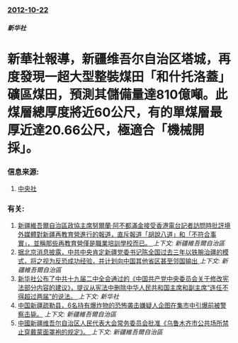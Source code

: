 ### [2012-10-22](/news/2012/10/22/index.md)

##### 新华社
#  新華社報導，新疆维吾尔自治区塔城，再度發現一超大型整裝煤田「和什托洛蓋」礦區煤田，預測其儲備量達810億噸。此煤層總厚度將近60公尺，有的單煤層最厚近達20.66公尺，極適合「機械開採」。




### 信息来源:

1. [中央社](https://web.archive.org/web/20160306021110/http://www.cna.com.tw/News/aCN/201210220232.aspx)

### 有关:

1. [新疆維吾爾自治區政協主席努爾蘭·阿不都滿金接受香港電台記者訪問時批評境外媒體對新疆再教育營進行的報道，直斥報道「胡說八道」和「不符合事實」，並稱那些再教育營僅是職業培訓學校而已。 ](/news/2019/03/10/新疆維吾爾自治區政協主席努爾蘭-阿不都滿金接受香港電台記者訪問時批評境外媒體對新疆再教育營進行的報道-直斥報道-胡說八道.md) _上下文: 新疆維吾爾自治區_
2. [据北京消息披露，中共中央肯定新疆党委书记陈全国过去三年以铁腕治疆的模式，将之视为反恐成功经验，并计划向中国其他省区甚至邻国输出 ](/news/2019/02/28/据北京消息披露-中共中央肯定新疆党委书记陈全国过去三年以铁腕治疆的模式-将之视为反恐成功经验-并计划向中国其他省区甚至邻.md) _上下文: 新疆維吾爾自治區_
3. [ 新华社公布了中共十九届二中全会通过的《中国共产党中央委员会关于修改宪法部分内容的建议》，提议从宪法中删除中华人民共和国主席和副主席“连任不得超过两届”的说法。 ](/news/2018/02/25/新华社公布了中共十九届二中全会通过的-中国共产党中央委员会关于修改宪法部分内容的建议-提议从宪法中删除中华人民共和国.md) _上下文: 新华社_
4. [ 中国新疆疏勒县，6名持有爆炸物的恐怖袭击嫌疑人企图在集市中引爆前被警察击毙。](/news/2015/01/12/中国新疆疏勒县-6名持有爆炸物的恐怖袭击嫌疑人企图在集市中引爆前被警察击毙.md) _上下文: 新疆維吾爾自治區_
5. [ 中國新疆维吾尔自治区人民代表大会常务委员会批准《乌鲁木齐市公共场所禁止穿戴蒙面罩袍的规定》。 ](/news/2015/01/10/中國新疆维吾尔自治区人民代表大会常务委员会批准-乌鲁木齐市公共场所禁止穿戴蒙面罩袍的规定.md) _上下文: 新疆維吾爾自治區_
